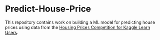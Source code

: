 # Predict-House-Price
This repository contains work on building a ML model for predicting house prices using data from the [Housing Prices Competition for Kaggle Learn Users](https://www.kaggle.com/c/home-data-for-ml-course).
